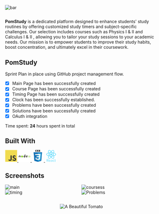 
<img width="1323" alt="bar" src="https://github.com/LeonardoLujan/PomStudy/assets/95549729/373373e8-5b9a-47fb-9670-d80baa884899">


## 
**PomStudy** is a dedicated platform designed to enhance students' study routines by offering customized study timers and subject-specific challenges. Our selection includes courses such as Physics I & II and Calculus I & II , allowing you to tailor your study sessions to your academic needs. 
Our mission is to empower students to improve their study habits, boost concentration, and ultimately excel in their coursework.


## PomStudy

Sprint Plan in place using GitHub project management flow.

- [X] Main Page has been successfully created
- [X] Course Page has been successfully created
- [X] Timing Page has been successfully created
- [X] Clock has been successfully established.
- [X] Problems have been successfully created
- [X] Solutions have been successfully created
- [X] OAuth integration

Time spent: **24** hours spent in total
 

## Built With
<p align="left">
 <a href="https://developer.mozilla.org/en-US/docs/Web/JavaScript" target="_blank"> <img src="https://raw.githubusercontent.com/devicons/devicon/master/icons/javascript/javascript-original.svg" alt="javascript" width="40" height="40"/> </a>
  <a href="https://nodejs.org" target="_blank"> <img src="https://raw.githubusercontent.com/devicons/devicon/master/icons/nodejs/nodejs-original-wordmark.svg" alt="nodejs" width="40" height="40"/> </a>
   <a href="https://www.w3schools.com/css/" target="_blank"> <img src="https://raw.githubusercontent.com/devicons/devicon/master/icons/css3/css3-original-wordmark.svg" alt="css3" width="40" height="40"/> </a>
   <a href="https://reactjs.org/" target="_blank"> <img src="https://raw.githubusercontent.com/devicons/devicon/master/icons/react/react-original-wordmark.svg" alt="react" width="40" height="40"/> </a>
</p>

## Screenshots

<div style="display: flex; justify-content: space-between;">
    <img width="500" alt="main" src="https://github.com/PomStudy/PomStudy/assets/95549729/2cbd8912-32ab-4a82-9bcf-2bd406a6a37f">
    <img width="500" alt="coursess" src="https://github.com/PomStudy/PomStudy/assets/95549729/fa5e3d13-c535-4cba-8213-671608870b86">
</div>
<div style="display: flex; justify-content: space-between;">
<img width="500" alt="timing" src="https://github.com/PomStudy/PomStudy/assets/95549729/ebe27df0-c43d-4ece-9357-8da7f3994334">
<img width="500" alt="Problems" src="https://github.com/PomStudy/PomStudy/assets/95549729/d5cf2f94-991f-433a-aaf7-6465867a5ff1">
</div>


  

##
<p align="center">
<img width="70" alt="A Beautiful Tomato" src="https://github.com/PomStudy/PomStudy/assets/95549729/5ac5bed7-f574-4b22-8bb3-117b443ad7b6">
</p>
 


